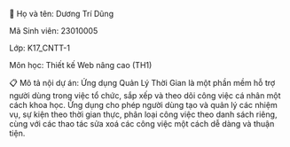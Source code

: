 👤 Họ và tên: Dương Trí Dũng

Mã Sinh viên: 23010005

Lớp: K17_CNTT-1

Môn học: Thiết kế Web nâng cao (TH1)

📋 Mô tả nội dự án: Ứng dụng Quản Lý Thời Gian là một phần mềm hỗ trợ người dùng trong việc tổ chức, sắp xếp và theo dõi công việc cá nhân một cách khoa học. Ứng dụng cho phép người dùng tạo và quản lý các nhiệm vụ, sự kiện theo thời gian thực, phân loại công việc theo danh sách riêng, cùng với các thao tác sửa xoá các công việc một cách dễ dàng và thuận tiện.
